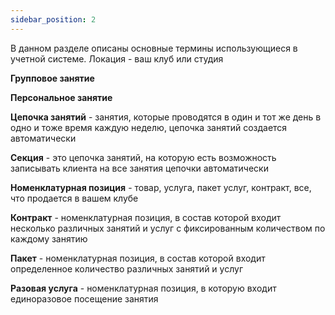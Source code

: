 ```yaml
---
sidebar_position: 2
---
```


В данном разделе описаны основные термины использующиеся в учетной системе.
Локация - ваш клуб или студия

**Групповое занятие**

**Персональное занятие** 

**Цепочка занятий** - занятия, которые проводятся в один и тот же день в одно и тоже время каждую неделю, цепочка занятий создается автоматически

**Секция** - это цепочка занятий, на которую есть возможность записывать клиента на все занятия цепочки автоматически

**Номенклатурная позиция** - товар, услуга, пакет услуг, контракт, все, что продается в вашем клубе

**Контракт** - номенклатурная позиция, в состав которой входит несколько различных занятий и услуг с фиксированным количеством по каждому занятию

**Пакет** - номенклатурная позиция, в состав которой входит определенное количество различных занятий и услуг

**Разовая услуга** - номенклатурная позиция, в которую входит единоразовое посещение занятия
